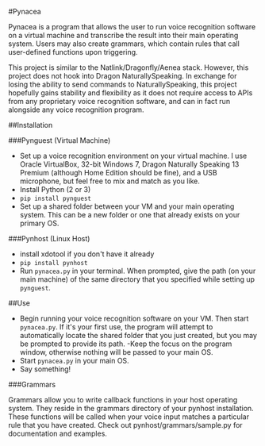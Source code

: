 #Pynacea

Pynacea is a program that allows the user to run voice recognition
software on a virtual machine and transcribe the result into their
main operating system. Users may also create grammars, which contain
rules that call user-defined functions upon triggering.

This project is similar to the Natlink/Dragonfly/Aenea stack. However, this
project does not hook into Dragon NaturallySpeaking. In exchange for losing the
ability to send commands to NaturallySpeaking, this project hopefully gains
stability and flexibility as it does not require access to APIs from any
proprietary voice recognition software, and can in fact run alongside any voice
recognition program.

##Installation

###Pynguest (Virtual Machine)

- Set up a voice recognition environment on your virtual machine. 
I use Oracle VirtualBox, 32-bit Windows 7, Dragon Naturally Speaking 13 Premium
(although Home Edition should be fine), and a USB microphone, but feel free to
mix and match as you like.
- Install Python (2 or 3)
- `pip install pynguest`
- Set up a shared folder between your VM and your main operating
system. This can be a new folder or one that already exists on your
primary OS.

###Pynhost (Linux Host)

- install xdotool if you don't have it already
- `pip install pynhost`
- Run `pynacea.py` in your terminal. When prompted,
give the path (on your main machine) of the same directory that you
specified while setting up `pynguest`.

##Use

- Begin running your voice recognition software on your VM. Then start `pynacea.py`.
If it's your first use, the program will attempt to automatically locate the
shared folder that you just created, but you may be prompted to provide its
path.
-Keep the focus on the program window, otherwise nothing will be passed to
your main OS.
- Start `pynacea.py` in your main OS.
- Say something!

###Grammars

Grammars allow you to write callback functions in your host operating system.
They reside in the grammars directory of your pynhost installation.
These functions will be called when your voice input matches a particular rule
that you have created. Check out pynhost/grammars/sample.py for
documentation and examples.